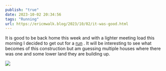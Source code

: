 ```yaml
---
publish: "true"
date: 2023-10-02 20:34:56
tags: "Running"
url: https://ericmwalk.blog/2023/10/02/it-was-good.html
---
```


It is good to be back home this week and with a lighter meeting load this morning I decided to get out for a [run](https://strava.com/activities/9962364027) . It will be interesting to see what becomes of this construction but am guessing multiple houses where there was one and some lower land they are building up.

![](https://ericmwalk.blog/uploads/2023/8dbf5d3c-647b-42ea-a845-1c1508026095.jpg)